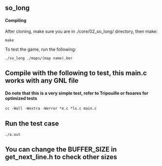 ## so_long
#### Compiling

After cloning, make sure you are in ./core/02_so_long/ directory, then make:
```
make
```

To test the game, run the following:
```
./so_long ./maps/(map name).ber
```

## Compile with the following to test, this main.c works with any GNL file
#### Do note that this is a very simple test, refer to Tripouille or fsoares for optimized tests
```
cc -Wall -Wextra -Werror *e.c *ls.c main.c
```

## Run the test case
```
./a.out
```

## You can change the BUFFER_SIZE in get_next_line.h to check other sizes
